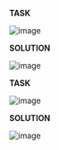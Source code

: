 **TASK**

![image](https://github.com/Ireal-ai/SQLAcademyTaskSolution/assets/82309024/7383dc55-6dca-4912-b347-c349e071c824)

**SOLUTION**

![image](https://github.com/Ireal-ai/SQLAcademyTaskSolution/assets/82309024/5b4ab670-aebc-4a48-b09d-69075ea10dd0)

**TASK**

![image](https://github.com/Ireal-ai/SQLAcademyTaskSolution/assets/82309024/89b2e3a3-d388-4247-8603-c5342e3ce2a5)

**SOLUTION**

![image](https://github.com/Ireal-ai/SQLAcademyTaskSolution/assets/82309024/ec8633d3-25ce-40b8-9ed7-cfc4b395f3d8)
